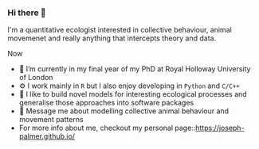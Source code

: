 ### Hi there 👋

I'm a quantitative ecologist interested in collective behaviour, animal movemenet and really anything that intercepts theory and data.

Now

- 🔭 I’m currently in my final year of my PhD at Royal Holloway University of London
- ⚙️ I work mainly in `R` but I also enjoy developing in `Python` and `C/C++`
- 🌱 I like to build novel models for interesting ecological processes and generalise those approaches into software packages
- 💬 Message me about modelling collective animal behaviour and movement patterns
- For more info about me, checkout my personal page::https://joseph-palmer.github.io/
